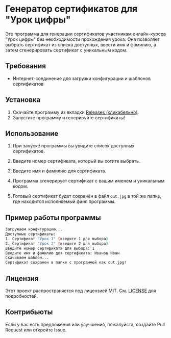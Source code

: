 # Генератор сертификатов для "Урок цифры"

Это программа для генерации сертификатов участникам онлайн-курсов "Урок цифры" без необходимости прохождения урока. Она позволяет выбрать сертификат из списка доступных, ввести имя и фамилию, а затем сгенерировать сертификат с уникальным кодом.

## Требования

- Интернет-соединение для загрузки конфигурации и шаблонов сертификатов

## Установка

1. Скачайте программу из вкладки [Releases (кликабельно)](https://github.com/ваш-репозиторий/урок-цифры-генератор-сертификатов/releases).
2. Запустите программу и генерируйте сертификаты!

## Использование

1. При запуске программы вы увидите список доступных сертификатов. 
   
2. Введите номер сертификата, который вы хотите выбрать.

3. Введите имя и фамилию для сертификата.

4. Программа сгенерирует сертификат с вашим именем и уникальным кодом.

5. Готовый сертификат будет сохранён в файл `out.jpg` в той же папке, где находится исполняемый файл программы.

## Пример работы программы

```bash
Загружаем конфигурацию...
Доступные сертификаты:
1. Сертификат "Урок 1" (введите 1 для выбора)
2. Сертификат "Урок 2" (введите 2 для выбора)
Введите номер сертификата для выбора: 1
Введите имя и фамилию для сертификата: Иванов Иван
Скачиваем шаблон...
Сертификат сохранен в папке с программой как out.jpg!
```

## Лицензия

Этот проект распространяется под лицензией MIT. См. [LICENSE](LICENSE) для подробностей.

## Контрибьюты

Если у вас есть предложения или улучшения, пожалуйста, создайте Pull Request или откройте Issue.

